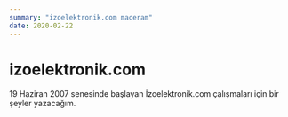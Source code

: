 ```yaml
---
summary: "izoelektronik.com maceram"
date: 2020-02-22
---
```

# izoelektronik.com

19 Haziran 2007 senesinde başlayan İzoelektronik.com çalışmaları için bir
şeyler yazacağım.
